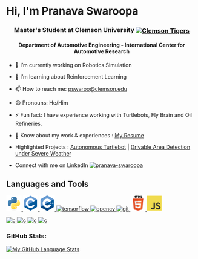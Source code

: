 # **Hi, I'm Pranava Swaroopa**

<h3 align="center">Master's Student at Clemson University <a href="Go Tigers">
    <img src="https://upload.wikimedia.org/wikipedia/commons/thumb/7/72/Clemson_Tigers_logo.svg/225px-Clemson_Tigers_logo.svg.png" alt="Clemson Tigers" height="20" width="20" align = "center"/>
  </a> </h3>
<h4 align="center">Department of Automotive Engineering - International Center for Automotive Research</h4>

- 🔭 I’m currently working on Robotics Simulation

- 🌱 I’m learning about Reinforcement Learning

- 📫 How to reach me: pswaroo@clemson.edu

- 😄 Pronouns: He/Him

- ⚡ Fun fact: I have experience working with Turtlebots, Fly Brain and Oil Refineries.

- 📄 Know about my work & experiences : [My Resume](https://drive.google.com/file/d/1qcp8ezM7QwLFm8rUvmOwfLAhyXif7Va4/view?usp=share_link)

- Highlighted Projects : [Autonomous Turtlebot](https://github.com/ppswaroopa/Aue8230Spring2022_Group7/tree/main/group7_ws/src/auefinals) | [Drivable Area Detection under Severe Weather](https://github.com/ppswaroopa/Lane-Detection-In-Foggy-Weather)

- Connect with me on LinkedIn <a href="https://www.linkedin.com/in/pranavaswaroopa/" target="blank"><img align="top" src="https://raw.githubusercontent.com/rahuldkjain/github-profile-readme-generator/master/src/images/icons/Social/linked-in-alt.svg" alt="pranava-swaroopa" height="20" width="20" /></a>

## Languages and Tools

<p align="left"> 
  <a href="https://www.python.org" target="_blank" rel="noreferrer"> <img src="https://raw.githubusercontent.com/devicons/devicon/master/icons/python/python-original.svg" alt="python" width="40" height="40"/> </a>  
  <a href="https://www.cprogramming.com/" target="_blank" rel="noreferrer"> <img src="https://raw.githubusercontent.com/devicons/devicon/master/icons/c/c-original.svg" alt="c" width="40" height="40"/> </a>
  <a href="https://www.w3schools.com/cpp/" target="_blank" rel="noreferrer"> <img src="https://raw.githubusercontent.com/devicons/devicon/master/icons/cplusplus/cplusplus-original.svg" alt="cplusplus" width="40" height="40"/> </a> 
  <a href="https://www.tensorflow.org" target="_blank" rel="noreferrer"> <img src="https://www.vectorlogo.zone/logos/tensorflow/tensorflow-icon.svg" alt="tensorflow" width="40" height="40"/> </a>
  <a href="https://opencv.org/" target="_blank" rel="noreferrer"> <img src="https://www.vectorlogo.zone/logos/opencv/opencv-icon.svg" alt="opencv" width="40" height="40"/> </a> 
  <a href="https://git-scm.com/" target="_blank" rel="noreferrer"> <img src="https://www.vectorlogo.zone/logos/git-scm/git-scm-icon.svg" alt="git" width="40" height="40"/> </a> 
  <a href="https://www.w3.org/html/" target="_blank" rel="noreferrer"> <img src="https://raw.githubusercontent.com/devicons/devicon/master/icons/html5/html5-original-wordmark.svg" alt="html5" width="40" height="40"/> </a> 
  <a href="https://developer.mozilla.org/en-US/docs/Web/JavaScript" target="_blank" rel="noreferrer"> <img src="https://raw.githubusercontent.com/devicons/devicon/master/icons/javascript/javascript-original.svg" alt="javascript" width="40" height="40"/> </a> 

  <a href="https://www.ros.org/" target="_blank" rel="noreferrer"> <img src="https://upload.wikimedia.org/wikipedia/commons/thumb/b/bb/Ros_logo.svg/450px-Ros_logo.svg.png" alt="c" width="141" height="40"/> </a>
  <a href="https://www.mathworks.com/" target="_blank" rel="noreferrer"> <img src="https://upload.wikimedia.org/wikipedia/commons/2/21/Matlab_Logo.png" alt="c" width="40" height="40"/> </a>
  <a href="https://www.arduino.cc/" target="_blank" rel="noreferrer"> <img src="https://upload.wikimedia.org/wikipedia/commons/8/87/Arduino_Logo.svg" alt="c" width="50" height="40"/> </a>
  <a href="https://www.autodesk.com/products/autocad/overview/" target="_blank" rel="noreferrer"> <img src="https://upload.wikimedia.org/wikipedia/commons/0/08/AutoCad_logo.svg" alt="c" width="100" height="40"/> </a>
  </p>
  
### GitHub Stats:

[![My GitHub Language Stats](https://github-readme-stats.vercel.app/api/top-langs/?username=ppswaroopa&langs_count=6&theme=dark&hide_border=true&layout=compact)]()

<!--
**ppswaroopa/ppswaroopa** is a ✨ _special_ ✨ repository because its `README.md` (this file) appears on your GitHub profile.
[![My GitHub Stats](https://github-readme-stats.vercel.app/api/?username=ppswaroopa&count_private=true&theme=tokyonight&showicons=true)]()
-->

<!-- Inspired by https://github.com/chandrikadeb7/chandrikadeb7 -->
